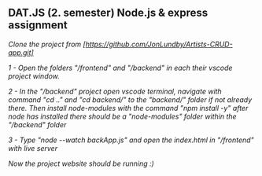 ## DAT.JS (2. semester) Node.js & express assignment

_Clone the project from [https://github.com/JonLundby/Artists-CRUD-app.git]_

_1 - Open the folders "/frontend" and "/backend" in each their vscode project window._

_2 - In the "/backend" project open vscode terminal, navigate with command "cd .." and "cd backend/" to the "backend/" folder if not already there. Then install node-modules with the command "npm install -y" after node has installed there should be a "node-modules" folder within the "/backend" folder_

_3 - Type "node --watch backApp.js" and open the index.html in "/frontend" with live server_

_Now the project website should be running :)_